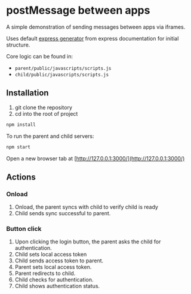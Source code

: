 # postMessage between apps

A simple demonstration of sending messages between apps via iframes.

Uses default [express generator](https://expressjs.com/en/starter/generator.html) from express documentation for initial structure.

Core logic can be found in:
* `parent/public/javascripts/scripts.js`
* `child/public/javascripts/scripts.js`

## Installation

1. git clone the repository
2. cd into the root of project 

```sh
npm install
```

To run the parent and child servers:

```sh
npm start
```

Open a new browser tab at [http://127.0.0.1:3000/](http://127.0.0.1:3000/)

## Actions

### Onload

1. Onload, the parent syncs with child to verify child is ready
2. Child sends sync successful to parent.

### Button click

1. Upon clicking the login button, the parent asks the child for authentication.
2. Child sets local access token
3. Child sends access token to parent.
4. Parent sets local access token.
5. Parent redirects to child.
6. Child checks for authentication.
7. Child shows authentication status.